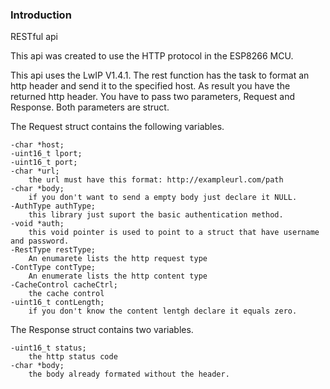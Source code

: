 ### Introduction

RESTful api

This api was created to use the HTTP protocol in the ESP8266 MCU.

This api uses the LwIP V1.4.1. The rest function has the task to format an http header and send it to the specified host. As result you have the returned http header. You have to pass two parameters, Request and Response. Both parameters are struct.

The Request struct contains the following variables.

	-char *host;
	-uint16_t lport;
	-uint16_t port;
	-char *url;
        the url must have this format: http://exampleurl.com/path
	-char *body;
        if you don't want to send a empty body just declare it NULL.
	-AuthType authType;
        this library just suport the basic authentication method.
	-void *auth;
        this void pointer is used to point to a struct that have username and password. 
	-RestType restType;
        An enumarete lists the http request type
	-ContType contType;
        An enumerate lists the http content type
	-CacheControl cacheCtrl;
        the cache control
	-uint16_t contLength;
        if you don't know the content lentgh declare it equals zero.

The Response struct contains two variables.
    
    -uint16_t status;
        the http status code
	-char *body;
        the body already formated without the header.



